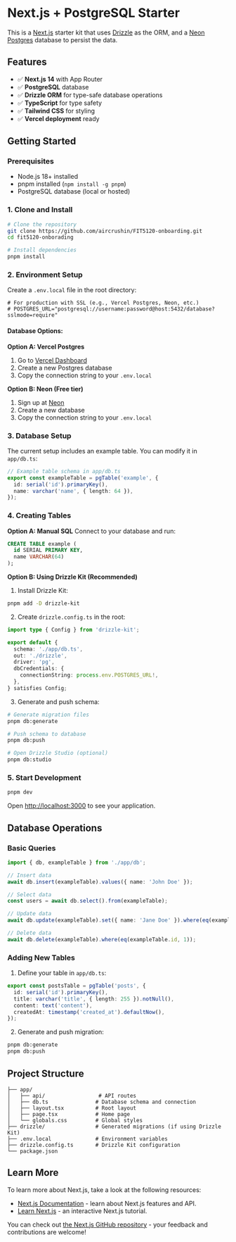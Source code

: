 # Next.js + PostgreSQL Starter

This is a [Next.js](https://nextjs.org/) starter kit that uses [Drizzle](https://orm.drizzle.team) as the ORM, and a [Neon Postgres](https://vercel.com/postgres) database to persist the data.

## Features

- ✅ **Next.js 14** with App Router
- ✅ **PostgreSQL** database
- ✅ **Drizzle ORM** for type-safe database operations
- ✅ **TypeScript** for type safety
- ✅ **Tailwind CSS** for styling
- ✅ **Vercel deployment** ready

## Getting Started

### Prerequisites

- Node.js 18+ installed
- pnpm installed (`npm install -g pnpm`)
- PostgreSQL database (local or hosted)

### 1. Clone and Install

```bash
# Clone the repository
git clone https://github.com/aircrushin/FIT5120-onboarding.git
cd fit5120-onborading

# Install dependencies
pnpm install
```

### 2. Environment Setup

Create a `.env.local` file in the root directory:

```env.local
# For production with SSL (e.g., Vercel Postgres, Neon, etc.)
# POSTGRES_URL="postgresql://username:password@host:5432/database?sslmode=require"
```

#### Database Options:

**Option A: Vercel Postgres**
1. Go to [Vercel Dashboard](https://vercel.com/dashboard)
2. Create a new Postgres database
3. Copy the connection string to your `.env.local`

**Option B: Neon (Free tier)**
1. Sign up at [Neon](https://neon.tech/)
2. Create a new database
3. Copy the connection string to your `.env.local`

### 3. Database Setup

The current setup includes an example table. You can modify it in `app/db.ts`:

```typescript
// Example table schema in app/db.ts
export const exampleTable = pgTable('example', {
  id: serial('id').primaryKey(),
  name: varchar('name', { length: 64 }),
});
```

### 4. Creating Tables

**Option A: Manual SQL**
Connect to your database and run:
```sql
CREATE TABLE example (
  id SERIAL PRIMARY KEY,
  name VARCHAR(64)
);
```

**Option B: Using Drizzle Kit (Recommended)**

1. Install Drizzle Kit:
```bash
pnpm add -D drizzle-kit
```

2. Create `drizzle.config.ts` in the root:
```typescript
import type { Config } from 'drizzle-kit';

export default {
  schema: './app/db.ts',
  out: './drizzle',
  driver: 'pg',
  dbCredentials: {
    connectionString: process.env.POSTGRES_URL!,
  },
} satisfies Config;
```

3. Generate and push schema:
```bash
# Generate migration files
pnpm db:generate

# Push schema to database
pnpm db:push

# Open Drizzle Studio (optional)
pnpm db:studio
```

### 5. Start Development

```bash
pnpm dev
```

Open [http://localhost:3000](http://localhost:3000) to see your application.

## Database Operations

### Basic Queries

```typescript
import { db, exampleTable } from './app/db';

// Insert data
await db.insert(exampleTable).values({ name: 'John Doe' });

// Select data
const users = await db.select().from(exampleTable);

// Update data
await db.update(exampleTable).set({ name: 'Jane Doe' }).where(eq(exampleTable.id, 1));

// Delete data
await db.delete(exampleTable).where(eq(exampleTable.id, 1));
```

### Adding New Tables

1. Define your table in `app/db.ts`:
```typescript
export const postsTable = pgTable('posts', {
  id: serial('id').primaryKey(),
  title: varchar('title', { length: 255 }).notNull(),
  content: text('content'),
  createdAt: timestamp('created_at').defaultNow(),
});
```

2. Generate and push migration:
```bash
pnpm db:generate
pnpm db:push
```

## Project Structure

```
├── app/
│   ├── api/                 # API routes
│   ├── db.ts               # Database schema and connection
│   ├── layout.tsx          # Root layout
│   ├── page.tsx            # Home page
│   └── globals.css         # Global styles
├── drizzle/                # Generated migrations (if using Drizzle Kit)
├── .env.local              # Environment variables
├── drizzle.config.ts       # Drizzle Kit configuration
└── package.json
```

## Learn More

To learn more about Next.js, take a look at the following resources:

- [Next.js Documentation](https://nextjs.org/docs) - learn about Next.js features and API.
- [Learn Next.js](https://nextjs.org/learn) - an interactive Next.js tutorial.

You can check out [the Next.js GitHub repository](https://github.com/vercel/next.js/) - your feedback and contributions are welcome!